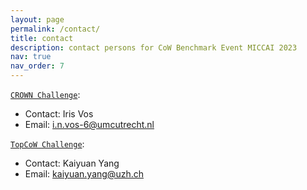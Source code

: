 ```yaml
---
layout: page
permalink: /contact/
title: contact
description: contact persons for CoW Benchmark Event MICCAI 2023
nav: true
nav_order: 7
---
```


[`CROWN Challenge`](https://crown.isi.uu.nl/):
<!-- - Website: https://crown.isi.uu.nl/ -->
- Contact: Iris Vos
- Email: i.n.vos-6@umcutrecht.nl

[`TopCoW Challenge`](https://topcow23.grand-challenge.org/):
<!-- - Website: https://topcow23.grand-challenge.org/ -->
- Contact: Kaiyuan Yang
- Email: kaiyuan.yang@uzh.ch
